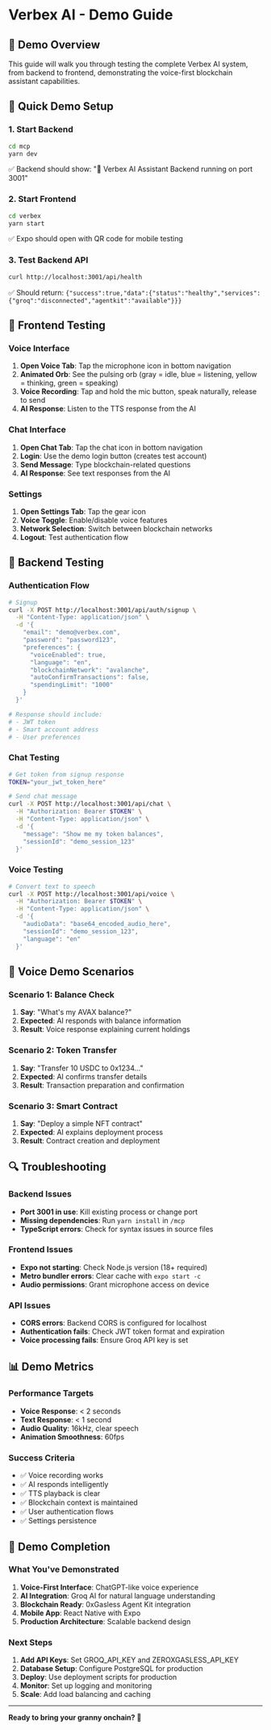 # Verbex AI - Demo Guide

## 🎯 Demo Overview

This guide will walk you through testing the complete Verbex AI system, from backend to frontend, demonstrating the voice-first blockchain assistant capabilities.

## 🚀 Quick Demo Setup

### 1. Start Backend
```bash
cd mcp
yarn dev
```
✅ Backend should show: "🚀 Verbex AI Assistant Backend running on port 3001"

### 2. Start Frontend
```bash
cd verbex
yarn start
```
✅ Expo should open with QR code for mobile testing

### 3. Test Backend API
```bash
curl http://localhost:3001/api/health
```
✅ Should return: `{"success":true,"data":{"status":"healthy","services":{"groq":"disconnected","agentkit":"available"}}}`

## 📱 Frontend Testing

### Voice Interface
1. **Open Voice Tab**: Tap the microphone icon in bottom navigation
2. **Animated Orb**: See the pulsing orb (gray = idle, blue = listening, yellow = thinking, green = speaking)
3. **Voice Recording**: Tap and hold the mic button, speak naturally, release to send
4. **AI Response**: Listen to the TTS response from the AI

### Chat Interface
1. **Open Chat Tab**: Tap the chat icon in bottom navigation
2. **Login**: Use the demo login button (creates test account)
3. **Send Message**: Type blockchain-related questions
4. **AI Response**: See text responses from the AI

### Settings
1. **Open Settings Tab**: Tap the gear icon
2. **Voice Toggle**: Enable/disable voice features
3. **Network Selection**: Switch between blockchain networks
4. **Logout**: Test authentication flow

## 🔧 Backend Testing

### Authentication Flow
```bash
# Signup
curl -X POST http://localhost:3001/api/auth/signup \
  -H "Content-Type: application/json" \
  -d '{
    "email": "demo@verbex.com",
    "password": "password123",
    "preferences": {
      "voiceEnabled": true,
      "language": "en",
      "blockchainNetwork": "avalanche",
      "autoConfirmTransactions": false,
      "spendingLimit": "1000"
    }
  }'

# Response should include:
# - JWT token
# - Smart account address
# - User preferences
```

### Chat Testing
```bash
# Get token from signup response
TOKEN="your_jwt_token_here"

# Send chat message
curl -X POST http://localhost:3001/api/chat \
  -H "Authorization: Bearer $TOKEN" \
  -H "Content-Type: application/json" \
  -d '{
    "message": "Show me my token balances",
    "sessionId": "demo_session_123"
  }'
```

### Voice Testing
```bash
# Convert text to speech
curl -X POST http://localhost:3001/api/voice \
  -H "Authorization: Bearer $TOKEN" \
  -H "Content-Type: application/json" \
  -d '{
    "audioData": "base64_encoded_audio_here",
    "sessionId": "demo_session_123",
    "language": "en"
  }'
```

## 🎤 Voice Demo Scenarios

### Scenario 1: Balance Check
1. **Say**: "What's my AVAX balance?"
2. **Expected**: AI responds with balance information
3. **Result**: Voice response explaining current holdings

### Scenario 2: Token Transfer
1. **Say**: "Transfer 10 USDC to 0x1234..."
2. **Expected**: AI confirms transfer details
3. **Result**: Transaction preparation and confirmation

### Scenario 3: Smart Contract
1. **Say**: "Deploy a simple NFT contract"
2. **Expected**: AI explains deployment process
3. **Result**: Contract creation and deployment

## 🔍 Troubleshooting

### Backend Issues
- **Port 3001 in use**: Kill existing process or change port
- **Missing dependencies**: Run `yarn install` in `/mcp`
- **TypeScript errors**: Check for syntax issues in source files

### Frontend Issues
- **Expo not starting**: Check Node.js version (18+ required)
- **Metro bundler errors**: Clear cache with `expo start -c`
- **Audio permissions**: Grant microphone access on device

### API Issues
- **CORS errors**: Backend CORS is configured for localhost
- **Authentication fails**: Check JWT token format and expiration
- **Voice processing fails**: Ensure Groq API key is set

## 📊 Demo Metrics

### Performance Targets
- **Voice Response**: < 2 seconds
- **Text Response**: < 1 second
- **Audio Quality**: 16kHz, clear speech
- **Animation Smoothness**: 60fps

### Success Criteria
- ✅ Voice recording works
- ✅ AI responds intelligently
- ✅ TTS playback is clear
- ✅ Blockchain context is maintained
- ✅ User authentication flows
- ✅ Settings persistence

## 🎉 Demo Completion

### What You've Demonstrated
1. **Voice-First Interface**: ChatGPT-like voice experience
2. **AI Integration**: Groq AI for natural language understanding
3. **Blockchain Ready**: 0xGasless Agent Kit integration
4. **Mobile App**: React Native with Expo
5. **Production Architecture**: Scalable backend design

### Next Steps
1. **Add API Keys**: Set GROQ_API_KEY and ZEROXGASLESS_API_KEY
2. **Database Setup**: Configure PostgreSQL for production
3. **Deploy**: Use deployment scripts for production
4. **Monitor**: Set up logging and monitoring
5. **Scale**: Add load balancing and caching

---

**Ready to bring your granny onchain? 🚀** 
